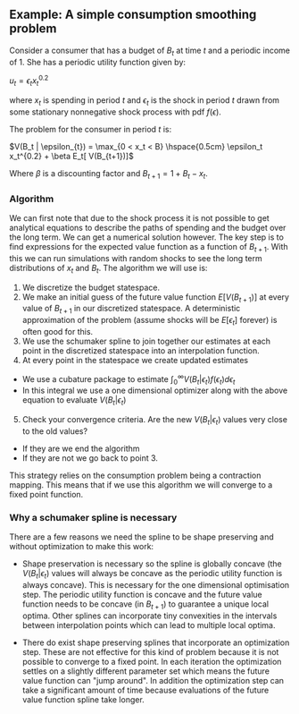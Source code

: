 ## Example: A simple consumption smoothing problem

Consider a consumer that has a budget of $B_t$ at time $t$ and a periodic income of $1$. She has a periodic utility function given by:

$u_t = \epsilon_t x_t^{0.2}$

where $x_t$ is spending in period $t$ and $\epsilon_t$ is the shock in period $t$ drawn from some stationary nonnegative shock process with pdf $f(\epsilon)$.

The problem for the consumer in period $t$ is:

$V(B_t | \epsilon_{t}) =  \max_{0 < x_t < B} \hspace{0.5cm} \epsilon_t x_t^{0.2} + \beta E_t[ V(B_{t+1})]$

Where $\beta$ is a discounting factor and $B_{t+1} = 1 + B_t - x_t$.

### Algorithm

We can first note that due to the shock process it is not possible to get analytical equations to describe the paths of spending and the budget over the long term. We can get a numerical solution however. The key step is to find expressions for the expected value function as a function of $B_{t+1}$. With this we can run simulations with random shocks to see the long term distributions of $x_t$ and $B_t$. The algorithm we will use is:

1. We discretize the budget statespace.
2. We make an initial guess of the future value function $E[ V(B_{t+1})]$ at every value of $B_{t+1}$ in our discretized statespace. A deterministic approximation of the problem (assume shocks will be $E[\epsilon_{t}]$ forever) is often good for this.
3. We use the schumaker spline to join together our estimates at each point in the discretized statespace into an interpolation function.
4. At every point in the statespace we create updated estimates
  * We use a cubature package to estimate $\int^\infty_{0} V(B_t | \epsilon_t ) f(\epsilon_t) d\epsilon_t$
  * In this integral we use a one dimensional optimizer along with the above equation to evaluate $V(B_t | \epsilon_t )$
5. Check your convergence criteria. Are the new $V(B_t | \epsilon_t )$ values very close to the old values?
  * If they are we end the algorithm
  * If they are not we go back to point 3.
  
This strategy relies on the consumption problem being a contraction mapping. This means that if we use this algorithm we will converge to a fixed point function.

### Why a schumaker spline is necessary

There are a few reasons we need the spline to be shape preserving and without optimization to make this work:

  * Shape preservation is necessary so the spline is globally concave (the $V(B_t | \epsilon_t )$ values will always be concave as the periodic utility function is always concave). This is necessary for the one dimensional optimisation step. The periodic utility function is concave and the future value function needs to be concave (in $B_{t+1}$) to guarantee a unique local optima. Other splines can incorporate tiny convexities in the intervals between interpolation points which can lead to multiple local optima.
  
  * There do exist shape preserving splines that incorporate an optimization step. These are not effective for this kind of problem because it is not possible to converge to a fixed point. In each iteration the optimization settles on a slightly different parameter set which means the future value function can "jump around". In addition the optimization step can take a significant amount of time because evaluations of the future value function spline take longer.
